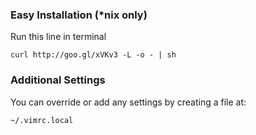 ### Easy Installation (*nix only)

Run this line in terminal

	curl http://goo.gl/xVKv3 -L -o - | sh
	
### Additional Settings

You can override or add any settings by creating a file at:

	~/.vimrc.local